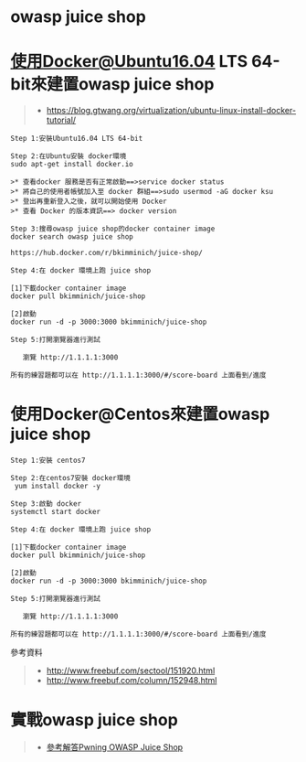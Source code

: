 # owasp juice shop


# 使用Docker@Ubuntu16.04 LTS 64-bit來建置owasp juice shop

>* https://blog.gtwang.org/virtualization/ubuntu-linux-install-docker-tutorial/
```
Step 1:安裝Ubuntu16.04 LTS 64-bit

Step 2:在Ubuntu安裝 docker環境
sudo apt-get install docker.io

>* 查看docker 服務是否有正常啟動==>service docker status
>* 將自己的使用者帳號加入至 docker 群組==>sudo usermod -aG docker ksu
>* 登出再重新登入之後，就可以開始使用 Docker
>* 查看 Docker 的版本資訊==> docker version

Step 3:搜尋owasp juice shop的docker container image
docker search owasp juice shop

https://hub.docker.com/r/bkimminich/juice-shop/

Step 4:在 docker 環境上跑 juice shop

[1]下載docker container image
docker pull bkimminich/juice-shop

[2]啟動
docker run -d -p 3000:3000 bkimminich/juice-shop

Step 5:打開瀏覽器進行測試

   瀏覽 http://1.1.1.1:3000

所有的練習題都可以在 http://1.1.1.1:3000/#/score-board 上面看到/進度
```
# 使用Docker@Centos來建置owasp juice shop
```
Step 1:安裝 centos7

Step 2:在centos7安裝 docker環境
 yum install docker -y

Step 3:啟動 docker
systemctl start docker

Step 4:在 docker 環境上跑 juice shop

[1]下載docker container image
docker pull bkimminich/juice-shop

[2]啟動
docker run -d -p 3000:3000 bkimminich/juice-shop

Step 5:打開瀏覽器進行測試

   瀏覽 http://1.1.1.1:3000

所有的練習題都可以在 http://1.1.1.1:3000/#/score-board 上面看到/進度
```
 
參考資料
>* http://www.freebuf.com/sectool/151920.html
>* http://www.freebuf.com/column/152948.html

# 實戰owasp juice shop

>* [參考解答Pwning OWASP Juice Shop](https://leanpub.com/juice-shop)

